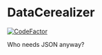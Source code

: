 # DataCerealizer
[![CodeFactor](https://www.codefactor.io/repository/github/naquino14/datacerealizer/badge)](https://www.codefactor.io/repository/github/naquino14/datacerealizer)

Who needs JSON anyway?
